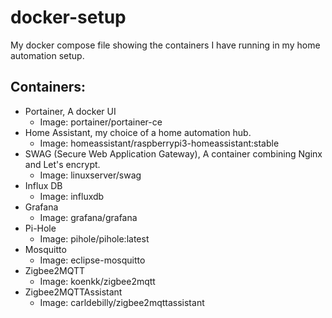 # docker-setup
My docker compose file showing the containers I have running in my home automation setup.

## Containers:
* Portainer, A docker UI
  * Image: portainer/portainer-ce
* Home Assistant, my choice of a home automation hub. 
  * Image: homeassistant/raspberrypi3-homeassistant:stable
* SWAG (Secure Web Application Gateway), A container combining Nginx and Let's encrypt. 
  * Image: linuxserver/swag
* Influx DB
  * Image: influxdb
* Grafana
  * Image: grafana/grafana
* Pi-Hole
  * Image: pihole/pihole:latest
* Mosquitto
  * Image: eclipse-mosquitto
* Zigbee2MQTT
  * Image: koenkk/zigbee2mqtt
* Zigbee2MQTTAssistant
  * Image: carldebilly/zigbee2mqttassistant